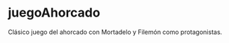 juegoAhorcado
=============

Clásico juego del ahorcado con Mortadelo y Filemón como protagonistas.
